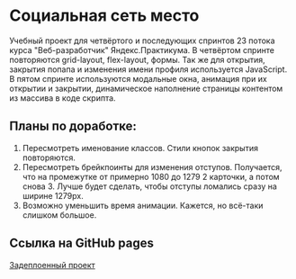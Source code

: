 # Социальная сеть место

Учебный проект для четвёртого и последующих спринтов 23 потока курса "Веб-разработчик" Яндекс.Практикума.
В четвёртом спринте повторяются grid-layout, flex-layout, формы. Так же для открытия, закрытия попапа и изменения имени профиля используется JavaScript.
В пятом спринте используются модальные окна, анимация при их открытии и закрытии, динамическое наполнение страницы контентом из массива в коде скрипта.

## Планы по доработке:

1. Пересмотреть именование классов. Стили кнопок закрытия повторяются.
2. Пересмотреть брейкпоинты для изменения отступов. Получается, что на промежутке от примерно 1080 до 1279 2 карточки, а потом снова 3. Лучше будет сделать, чтобы отступы ломались сразу на ширине 1279px.
3. Возможно уменьшить время анимации. Кажется, но всё-таки слишком большое.

## Ссылка на GitHub pages
[Задеплоенный проект](https://vovkasquid.github.io/mesto/)
